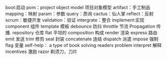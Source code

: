 boot:启动
pom：project object model 项目对象模型
artifact：手工制品
mapping：映射
param：参数
query：质询
cactus：仙人掌
reflect：反射
scrum：敏捷开发
validation：验证
intergrate：整合
implement:实现
component 组件
template 模板
debounce 防抖
throttle 节流
Propagation 传播.
repository 仓库
flat 平坦的
composition 构成
render 渲染
express 路由
emit 发送
trim 修剪
seal 封装
concatenate 连结
dispatch 派遣
impose 强制
flag 变量
self-help： a type of book solving readers problem
interpret 解释
incentives 激励
razor 剃须刀，刀片
